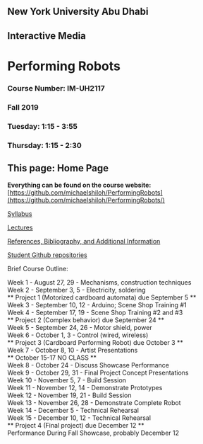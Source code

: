 ## New York University Abu Dhabi
## Interactive Media
# Performing Robots

### Course Number: IM-UH2117 
### Fall 2019  
### Tuesday: 1:15 - 3:55 	
### Thursday: 1:15 - 2:30

## This page: Home Page

**Everything can be found on the course website:**
[https://github.com/michaelshiloh/PerformingRobots](https://github.com/michaelshiloh/PerformingRobots/)


[Syllabus](syllabus.md)

[Lectures](lectures.md)

[References, Bibliography, and Additional Information](references.md)

[Student Github repositories](studentRepositories)


Brief Course Outline:

Week  1 - August 27, 29    - Mechanisms, construction techniques  
Week  2 - September 3, 5   - Electricity, soldering  
** Project 1 (Motorized cardboard automata) due September 5 **  
Week  3 - September 10, 12 - Arduino; Scene Shop Training #1  
Week  4 - September 17, 19 - Scene Shop Training #2 and #3  
** Project 2 (Complex behavior) due September 24 **  
Week  5 - September 24, 26 - Motor shield, power  
Week  6 - October 1, 3     - Control (wired, wireless)  
** Project 3 (Cardboard Performing Robot) due October 3 **  
Week  7 - October 8, 10    - Artist Presentations  
** October 15-17 NO CLASS **  
Week 8  - October 24       - Discuss Showcase Performance  
Week 9  - October 29, 31   - Final Project Concept Presentations  
Week 10 - November 5, 7    - Build Session  
Week 11 - November 12, 14  - Demonstrate Prototypes  
Week 12 - November 19, 21  - Build Session  
Week 13 - November 26, 28  - Demonstrate Complete Robot  
Week 14 - December 5       - Technical Rehearsal  
Week 15 - December 10, 12  - Technical Rehearsal  
** Project 4 (Final project) due December 12 **  
Performance During Fall Showcase, probably December 12    


